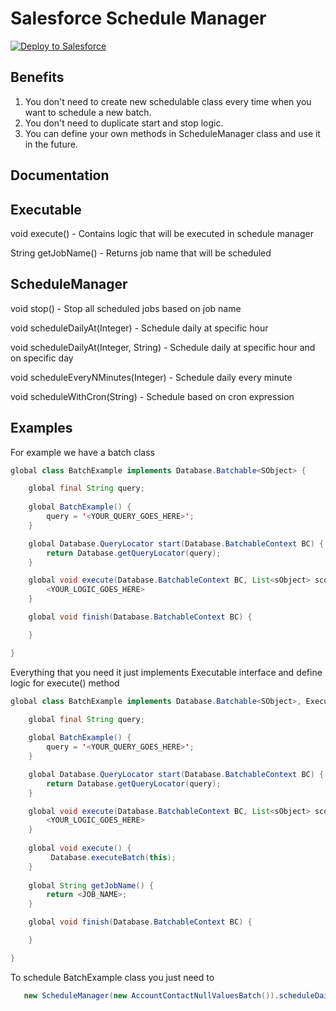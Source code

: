 Salesforce Schedule Manager
===========================

<a href="https://githubsfdeploy.herokuapp.com?owner=vitaliaventel&repo=ScheduleManager">
  <img alt="Deploy to Salesforce"
       src="https://raw.githubusercontent.com/afawcett/githubsfdeploy/master/src/main/webapp/resources/img/deploy.png">
</a>

Benefits
--------
1) You don't need to create new schedulable class every time when you want to schedule a new batch.
2) You don't need to duplicate start and stop logic.
3) You can define your own methods in ScheduleManager class and use it in the future.

Documentation
-------------
Executable
----------
void execute() - Contains logic that will be executed in schedule manager

String getJobName() - Returns job name that will be scheduled

ScheduleManager
---------------
void stop() - Stop all scheduled jobs based on job name

void scheduleDailyAt(Integer) - Schedule daily at specific hour

void scheduleDailyAt(Integer, String) - Schedule daily at specific hour and on specific day

void scheduleEveryNMinutes(Integer) - Schedule daily every minute

void scheduleWithCron(String) - Schedule based on cron expression

Examples
--------
For example we have a batch class
```java
global class BatchExample implements Database.Batchable<SObject> {

    global final String query;
    
    global BatchExample() {
        query = '<YOUR_QUERY_GOES_HERE>';
    }

    global Database.QueryLocator start(Database.BatchableContext BC) {
        return Database.getQueryLocator(query);
    }

    global void execute(Database.BatchableContext BC, List<sObject> scope) {
        <YOUR_LOGIC_GOES_HERE>
    }

    global void finish(Database.BatchableContext BC) {

    }

}
```

Everything that you need it just implements Executable interface and define logic for execute() method
```java
global class BatchExample implements Database.Batchable<SObject>, Executable {

    global final String query;
    
    global BatchExample() {
        query = '<YOUR_QUERY_GOES_HERE>';
    }

    global Database.QueryLocator start(Database.BatchableContext BC) {
        return Database.getQueryLocator(query);
    }

    global void execute(Database.BatchableContext BC, List<sObject> scope) {
        <YOUR_LOGIC_GOES_HERE>
    }
    
    global void execute() {
         Database.executeBatch(this);
    }
    
    global String getJobName() {
        return <JOB_NAME>;
    }

    global void finish(Database.BatchableContext BC) {

    }

}
```

To schedule BatchExample class you just need to
```java
   new ScheduleManager(new AccountContactNullValuesBatch()).scheduleDailyAt(12); 
```
